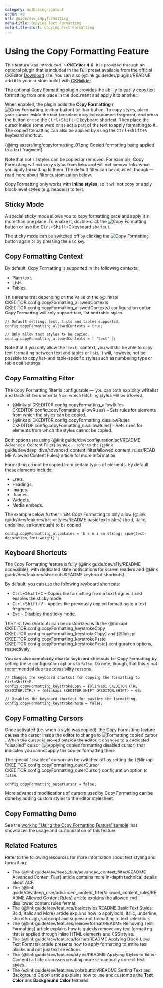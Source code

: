 ```yaml
---
category: authoring-content
order: 40
url: guide/dev_copyformatting
menu-title: Copying Text Formatting
meta-title-short: Copying Text Formatting
---
```

<!--
Copyright (c) 2003-2017, CKSource - Frederico Knabben. All rights reserved.
For licensing, see LICENSE.md.
-->

# Using the Copy Formatting Feature

<info-box info="">
    This feature was introduced in <strong>CKEditor 4.6</strong>. It is provided through an optional plugin that is included in the Full preset available from the official CKEditor <a href="https://ckeditor.com/ckeditor-4/download/">Download</a> site. You can also {@link guide/dev/plugins/README add it to your custom build} with <a href="https://ckeditor.com/cke4/builder">CKBuilder</a>.
</info-box>

The optional [Copy Formatting](https://ckeditor.com/cke4/addon/copyformatting) plugin provides the ability to easily copy text formatting from one place in the document and apply it to another.

When enabled, the plugin adds the **Copy Formatting** (<img class="inline" src="%BASE_PATH%/assets/img/copyformatting-button.png" alt="Copy Formatting toolbar button">) toolbar button. To copy styles, place your cursor inside the text (or select a styled document fragment) and press the button or use the <kbd>Ctrl+Shift+C</kbd> keyboard shortcut. Then place the cursor inside some word or select a part of the text to apply formatting to it. The copied formatting can also be applied by using the <kbd>Ctrl+Shift+V</kbd> keyboard shortcut.

{@img assets/img/copyformatting_01.png Copied formatting being applied to a text fragment}

<info-box hint="">
    <p>
        Note that not all styles can be copied or removed. For example, Copy Formatting will not copy styles from links and will not remove links when you apply formatting to them. The default filter can be adjusted, though &mdash; read more about filter customization below.
    </p>
    <p>
        Copy Formatting only works with <strong>inline styles</strong>, so it will not copy or apply block-level styles (e.g. headers) to text.
    </p>
</info-box>

## Sticky Mode

A special sticky mode allows you to copy formatting once and apply it in more than one place. To enable it, double-click the <img class="inline" src="%BASE_PATH%/assets/img/copyformatting-button.png" alt="Copy Formatting"> button or use the <kbd>Ctrl+Shift+C</kbd> keyboard shortcut.

The sticky mode can be switched off by clicking the <img class="inline" src="%BASE_PATH%/assets/img/copyformatting-button.png" alt="Copy Formatting"> button again or by pressing the <kbd>Esc</kbd> key.

## Copy Formatting Context

By default, Copy Formatting is supported in the following contexts:

* Plain text.
* Lists.
* Tables.

This means that depending on the value of the {@linkapi CKEDITOR.config.copyFormatting_allowedContexts CKEDITOR.config.copyFormatting_allowedContexts} configuration option Copy Formatting will only support text, list and table styles.

    // Default setting: text, lists and tables supported.
    config.copyFormatting_allowedContexts = true;

    // Only allow text styles to be copied.
    config.copyFormatting_allowedContexts = [ 'text' ];

Note that if you only allow the `'text'` context, you will still be able to copy text formatting between text and tables or lists. It will, however, not be possible to copy list- and table-specific styles such as numbering type or table cell settings.

## Copy Formatting Filter

The Copy Formatting filter is configurable &mdash; you can both explicitly whitelist and blacklist the elements from which fetching styles will be allowed:

* {@linkapi CKEDITOR.config.copyFormatting_allowRules CKEDITOR.config.copyFormatting_allowRules} &ndash; Sets rules for elements from which the styles can be copied.
* {@linkapi CKEDITOR.config.copyFormatting_disallowRules CKEDITOR.config.copyFormatting_disallowRules} &ndash; Sets rules for elements from which the styles cannot be copied.

Both options are using {@link guide/dev/configuration/acf/README Advanced Content Filter} syntax &mdash; refer to the {@link guide/dev/deep_dive/advanced_content_filter/allowed_content_rules/README Allowed Content Rules} article for more information.

Formatting cannot be copied from certain types of elements. By default these elements include:

* Links.
* Headings.
* Images.
* Iframes.
* Widgets.
* Media embeds.

The example below further limits Copy Formatting to only allow {@link guide/dev/features/basicstyles/README basic text styles} (bold, italic, underline, strikethrough) to be copied:

    config.copyFormatting_allowRules = 'b s u i em strong; span{text-decoration,font-weight}';

## Keyboard Shortcuts

The Copy Formatting feature is fully {@link guide/dev/a11y/README accessible}, with dedicated state notifications for screen readers and {@link guide/dev/features/shortcuts/README keyboard shortcuts}.

By default, you can use the following keyboard shortcuts:

* <kbd>Ctrl+Shift+C</kbd> &ndash; Copies the formatting from a text fragment and enables the sticky mode.
* <kbd>Ctrl+Shift+V</kbd> &ndash; Applies the previously copied formatting to a text fragment.
* <kbd>Esc</kbd> &ndash; Disables the sticky mode.

The first two shortcuts can be customized with the {@linkapi CKEDITOR.config.copyFormatting_keystrokeCopy CKEDITOR.config.copyFormatting_keystrokeCopy} and {@linkapi CKEDITOR.config.copyFormatting_keystrokePaste CKEDITOR.config.copyFormatting_keystrokePaste} configuration options, respectively.

You can also completely disable keyboard shortcuts for Copy Formatting by setting these configuration options to `false`. Do note, though, that this is not recommended due to accessibility reasons.

    // Changes the keyboard shortcut for copying the formatting to Ctrl+Shift+B.
    config.copyFormatting_keystrokeCopy = {@linkapi CKEDITOR.CTRL CKEDITOR.CTRL} + {@linkapi CKEDITOR.SHIFT CKEDITOR.SHIFT} + 66;

    // Disables the keyboard shortcut for pasting the formatting.
    config.copyFormatting_keystrokePaste = false;

## Copy Formatting Cursors

Once activated (i.e. when a style was copied), the Copy Formatting feature causes the cursor inside the editor to change to <img class="inline" src="%BASE_PATH%/assets/img/copyformatting-cursor.svg" alt="Formatting copied cursor">. When the cursor is moved outside the editor, it changes to a dedicated "disabled" cursor (<img class="inline" src="%BASE_PATH%/assets/img/copyformatting-cursor-disabled.svg" alt="Applying copied formatting disabled cursor">) that indicates you cannot apply the copied formatting there.

The special "disabled" cursor can be switched off by setting the {@linkapi CKEDITOR.config.copyFormatting_outerCursor CKEDITOR.config.copyFormatting_outerCursor} configuration option to `false`.

    config.copyFormatting_outerCursor = false;

<info-box hint="">
    More advanced modifications of cursors used by Copy Formatting can be done by adding custom styles to the editor stylesheet.
</info-box>

## Copy Formatting Demo

See the [working "Using the Copy Formatting Feature" sample](https://sdk.ckeditor.com/samples/copyformatting.html) that showcases the usage and customization of this feature.

## Related Features

Refer to the following resources for more information about text styling and formatting:

* The {@link guide/dev/deep_dive/advanced_content_filter/README Advanced Content Filer} article contains more in-depth technical details about ACF.
* The {@link guide/dev/deep_dive/advanced_content_filter/allowed_content_rules/README Allowed Content Rules} article explains the allowed and disallowed content rules format.
* The {@link guide/dev/features/basicstyles/README Basic Text Styles: Bold, Italic and More} article explains how to apply bold, italic, underline, strikethrough, subscript and superscript formatting to text selections.
* The {@link guide/dev/features/removeformat/README Removing Text Formatting} article explains how to quickly remove any text formatting that is applied through inline HTML elements and CSS styles.
* The {@link guide/dev/features/format/README Applying Block-Level Text Formats} article presents how to apply formatting to entire text blocks and not just text selections.
* The {@link guide/dev/features/styles/README Applying Styles to Editor Content} article discusses creating more semantically correct text styles.
* The {@link guide/dev/features/colorbutton/README Setting Text and Background Color} article explains how to use and customize the **Text Color** and **Background Color** features.

</img></img></img></img></img>